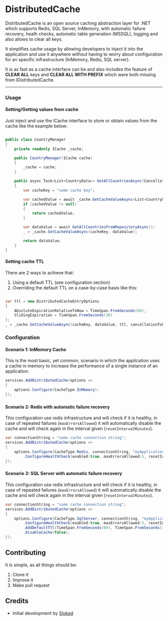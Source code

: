 # DistributedCache


DistributedCache is an open source caching abstraction layer for .NET which supports Redis, SQL Server, InMemory, with automatic
failure recovery, heath checks, automatic table generation (MSSQL), logging and also allows to clear all keys.


It simplifies cache usage by allowing developers to inject it into the application and use it anywhere
without having to worry about configuration for an specific infrastructure (InMemory, Redis, SQL server).

It is as fast as a cache interface can be and also includes the feature of **CLEAR ALL** keys and **CLEAR ALL WITH PREFIX** which were both 
missing from IDistributedCache.


------------------------------

### Usage

#### Setting/Getting values from cache

Just inject and use the ICache interface to store or obtain values from the cache like the example below:

```csharp

public class CountryManager
{
    private readonly ICache _cache;

    public CountryManager(ICache cache)
    {
        _cache = cache;
    }

    public async Task<List<CountryData>> GetAllCountriesAsync(CancellationToken cancellationToken)
    {
        var cacheKey = "some cache key";

        var cachedValue = await _cache.GetCacheValueAsync<List<CountryData>>(cacheKey, cancellationToken);
        if (cachedValue != null)
        {
            return cachedValue;
        }

        var dataValue = await GetAllCountriesFromRepositoryAsync();
        _ = _cache.SetCacheValueAsync(cacheKey, dataValue);

        return dataValue;
    }
}

```

#### Setting cache TTL

There are 2 ways to achieve that:

1. Using a default TTL (see configuration section)
2. Overriding the default TTL on a case-by-case basis like this:

```csharp

var ttl = new DistributedCacheEntryOptions
{
    AbsoluteExpirationRelativeToNow = TimeSpan.FromSeconds(60),
    SlidingExpiration = TimeSpan.FromSeconds(30)
};
_ = _cache.SetCacheValueAsync(cacheKey, dataValue, ttl, cancellationToken);

```


### Configuration

#### Scenario 1: InMemory Cache

This is the most basic, yet common, scenario in which the application uses a cache in memory to increase the performance of a single
instance of an application.

```csharp
services.AddDistributedCache(options =>
{
    options.Configure(CacheType.InMemory);
});
```

###

#### Scenario 2: Redis with automatic failure recovery

This configuration use redis infrastructure and will check if it is healthy, in case of repeated failures (`maxErrorsAllowed`) it will automatically
disable the cache and will check again in the interval given (`resetIntervalMinutes`).

```csharp
var connectionString = "some cache connection string";
services.AddDistributedCache(options =>
{
    options.Configure(CacheType.Redis, connectionString, "myApplicationCacheInstance")
        .ConfigureHealthCheck(enabled:true, maxErrorsAllowed:5, resetIntervalMinutes:2);
});
```

###

#### Scenario 3: SQL Server with automatic failure recovery

This configuration use redis infrastructure and will check if it is healthy, in case of repeated failures (`maxErrorsAllowed`) it will automatically
disable the cache and will check again in the interval given (`resetIntervalMinutes`).

```csharp
var connectionString = "some cache connection string";
services.AddDistributedCache(options =>
{
    options.Configure(CacheType.SqlServer, connectionString, "myApplicationCacheInstance")
        .ConfigureHealthCheck(enabled:true, maxErrorsAllowed:5, resetIntervalMinutes:2)
        .AddDefaultTtl(TimeSpan.FromSeconds(60), TimeSpan.FromSeconds(30))
        .DisableCache(false);
});
```


###

## Contributing

It is simple, as all things should be:

1. Clone it
2. Improve it
3. Make pull request

## Credits

- Initial development by [Slukad](https://github.com/Slukad)
